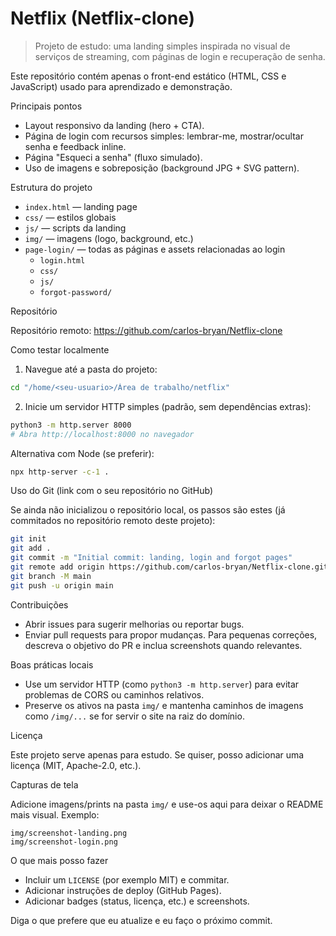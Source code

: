 # Netflix (Netflix-clone)

> Projeto de estudo: uma landing simples inspirada no visual de serviços de streaming, com páginas de login e recuperação de senha.

Este repositório contém apenas o front-end estático (HTML, CSS e JavaScript) usado para aprendizado e demonstração.

Principais pontos

- Layout responsivo da landing (hero + CTA).
- Página de login com recursos simples: lembrar-me, mostrar/ocultar senha e feedback inline.
- Página "Esqueci a senha" (fluxo simulado).
- Uso de imagens e sobreposição (background JPG + SVG pattern).

Estrutura do projeto

- `index.html` — landing page
- `css/` — estilos globais
- `js/` — scripts da landing
- `img/` — imagens (logo, background, etc.)
- `page-login/` — todas as páginas e assets relacionadas ao login
  - `login.html`
  - `css/`
  - `js/`
  - `forgot-password/`

Repositório

Repositório remoto: https://github.com/carlos-bryan/Netflix-clone

Como testar localmente

1) Navegue até a pasta do projeto:

```bash
cd "/home/<seu-usuario>/Área de trabalho/netflix"
```

2) Inicie um servidor HTTP simples (padrão, sem dependências extras):

```bash
python3 -m http.server 8000
# Abra http://localhost:8000 no navegador
```

Alternativa com Node (se preferir):

```bash
npx http-server -c-1 .
```

Uso do Git (link com o seu repositório no GitHub)

Se ainda não inicializou o repositório local, os passos são estes (já commitados no repositório remoto deste projeto):

```bash
git init
git add .
git commit -m "Initial commit: landing, login and forgot pages"
git remote add origin https://github.com/carlos-bryan/Netflix-clone.git
git branch -M main
git push -u origin main
```

Contribuições

- Abrir issues para sugerir melhorias ou reportar bugs.
- Enviar pull requests para propor mudanças. Para pequenas correções, descreva o objetivo do PR e inclua screenshots quando relevantes.

Boas práticas locais

- Use um servidor HTTP (como `python3 -m http.server`) para evitar problemas de CORS ou caminhos relativos.
- Preserve os ativos na pasta `img/` e mantenha caminhos de imagens como `/img/...` se for servir o site na raiz do domínio.

Licença

Este projeto serve apenas para estudo. Se quiser, posso adicionar uma licença (MIT, Apache-2.0, etc.).

Capturas de tela

Adicione imagens/prints na pasta `img/` e use-os aqui para deixar o README mais visual. Exemplo:

```
img/screenshot-landing.png
img/screenshot-login.png
```

O que mais posso fazer

- Incluir um `LICENSE` (por exemplo MIT) e commitar.
- Adicionar instruções de deploy (GitHub Pages).
- Adicionar badges (status, licença, etc.) e screenshots.

Diga o que prefere que eu atualize e eu faço o próximo commit.
